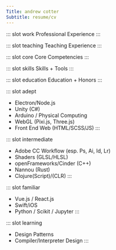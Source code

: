 ```yaml
---
Title: andrew cotter
Subtitle: resume/cv
---
```


::: slot work
Professional Experience
:::

::: slot teaching
Teaching Experience
:::

::: slot core
Core Competencies
:::

::: slot skills
Skills + Tools
:::

::: slot education
Education + Honors
:::

::: slot adept

- Electron/Node.js
- Unity (C#)
- Arduino / Physical Computing
- WebGL (Pixi.js, Three.js)
- Front End Web (HTML/SCSS/JS)
  :::

::: slot intermediate

- Adobe CC Workflow (esp. Ps, Ai, Id, Lr)
- Shaders (GLSL/HLSL)
- openFrameworks/Cinder (C++)
- Nannou (Rust)
- Clojure(Script)/(CLR)
  :::

::: slot familiar

- Vue.js / React.js
- Swift/iOS
- Python / Scikit / Jupyter
  :::

::: slot learning

- Design Patterns
- Compiler/Interpreter Design
  :::
